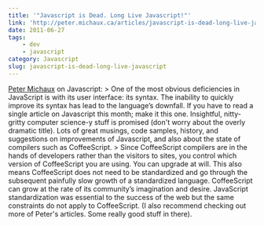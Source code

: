 ```yaml
---
title: '"Javascript is Dead. Long Live Javascript!"'
link: 'http://peter.michaux.ca/articles/javascript-is-dead-long-live-javascript'
date: 2011-06-27
tags:
    - dev
    - javascript
category: Javascript
slug: javascript-is-dead-long-live-javascript
---
```


[Peter Michaux](http://peter.michaux.ca/) on Javascript: > One of the most obvious deficiencies in
JavaScript is with its user interface: its syntax. The inability to quickly improve its syntax has
lead to the language’s downfall. If you have to read a single article on Javascript this month; make
it this one. Insightful, nitty-gritty computer science-y stuff is promised (don't worry about the
overly dramatic title). Lots of great musings, code samples, history, and suggestions on
improvements of Javascript, and also about the state of compilers such as CoffeeScript. > Since
CoffeeScript compilers are in the hands of developers rather than the visitors to sites, you control
which version of CoffeeScript you are using. You can upgrade at will. This also means CoffeeScript
does not need to be standardized and go through the subsequent painfully slow growth of a
standardized language. CoffeeScript can grow at the rate of its community’s imagination and desire.
JavaScript standardization was essential to the success of the web but the same constraints do not
apply to CoffeeScript. (I also recommend checking out more of Peter's articles. Some really good
stuff in there).

